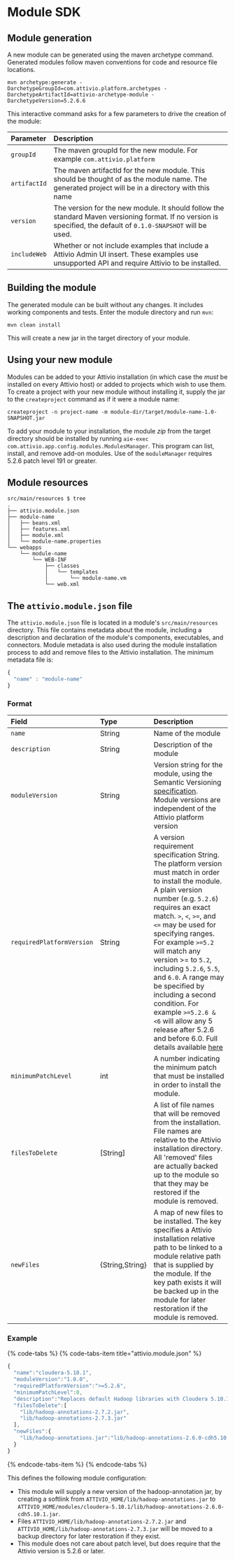 # Module SDK

## Module generation

A new module can be generated using the maven archetype command. Generated modules follow maven conventions for code and resource file locations.

```text
mvn archetype:generate -DarchetypeGroupId=com.attivio.platform.archetypes -DarchetypeArtifactId=attivio-archetype-module -DarchetypeVersion=5.2.6.6
```

This interactive command asks for a few parameters to drive the creation of the module:

| Parameter | Description |
| :--- | :--- |
| `groupId` | The maven groupId for the new module.  For example `com.attivio.platform` |
| `artifactId` | The maven artifactId for the new module.  This should be thought of as the module name.  The generated project will be in a directory with this name |
| `version` | The version for the new module. It should follow the standard Maven versioning format. If no version is specified, the default of `0.1.0-SNAPSHOT` will be used. |
| `includeWeb` | Whether or not include examples that include a Attivio Admin UI insert.  These examples use unsupported API and require Attivio to be installed. |

## Building the module

The generated module can be built without any changes. It includes working components and tests. Enter the module directory and run `mvn`:

```text
mvn clean install
```

This will create a new jar in the target directory of your module.

## Using your new module

Modules can be added to your Attivio installation \(in which case the _must_ be installed on every Attivio host\) or added to projects which wish to use them. To create a project with your new module without installing it, supply the jar to the `createproject` command as if it were a module name:

```text
createproject -n project-name -m module-dir/target/module-name-1.0-SNAPSHOT.jar
```

To add your module to your installation, the module _zip_ from the target directory should be installed by running `aie-exec com.attivio.app.config.modules.ModulesManager`. This program can list, install, and remove add-on modules. Use of the `moduleManager` requires 5.2.6 patch level 191 or greater.

## Module resources

```text
src/main/resources $ tree
.
├── attivio.module.json
├── module-name
│   ├── beans.xml
│   ├── features.xml
│   ├── module.xml
│   └── module-name.properties
└── webapps
    └── module-name
        └── WEB-INF
            ├── classes
            │   └── templates
            │       └── module-name.vm
            └── web.xml
```

## The `attivio.module.json` file

The `attivio.module.json` file is located in a module's `src/main/resources` directory. This file contains metadata about the module, including a description and declaration of the module's components, executables, and connectors. Module metadata is also used during the module installation process to add and remove files to the Attivio installation. The minimum metadata file is:

```javascript
{
  "name" : "module-name"
}
```

### Format

| Field | Type | Description |
| :--- | :--- | :--- |
| `name` | String | Name of the module |
| `description` | String | Description of the module |
| `moduleVersion` | String | Version string for the module, using the Semantic Versioning [specification](http://semver.org/).  Module versions are independent of the Attivio platform version |
| `requiredPlatformVersion` | String | A version requirement specification String.  The platform version must match in order to install the module.  A plain version number \(e.g. `5.2.6`\) requires an exact match.  `>`, `<`, `>=`, and `<=` may be used for specifying ranges.  For example `>=5.2` will match any version &gt;= to `5.2`, including `5.2.6`, `5.5`, and `6.0`.  A range may be specified by including a second condition.  For example `>=5.2.6 & <6` will allow any 5 release after 5.2.6 and before 6.0.  Full details available [here](https://github.com/zafarkhaja/jsemver#semver-expressions-api-ranges) |
| `minimumPatchLevel` | int | A number indicating the minimum patch that must be installed in order to install the module. |
| `filesToDelete` | \[String\] | A list of file names that will be removed from the installation.  File names are relative to the Attivio installation directory.  All 'removed' files are actually backed up to the module so that they may be restored if the module is removed. |
| `newFiles` | {String,String} | A map of new files to be installed.  The key specifies a Attivio installation relative path to be linked to a module relative path that is supplied by the module.  If the key path exists it will be backed up in the module for later restoration if the module is removed. |

### Example

{% code-tabs %}
{% code-tabs-item title="attivio.module.json" %}
```javascript
{
  "name":"cloudera-5.10.1",
  "moduleVersion":"1.0.0",
  "requiredPlatformVersion":">=5.2.6",
  "minimumPatchLevel":0,
  "description":"Replaces default Hadoop libraries with Cloudera 5.10.1 version",
  "filesToDelete":[
    "lib/hadoop-annotations-2.7.2.jar",
    "lib/hadoop-annotations-2.7.3.jar"
  ],
  "newFiles":{
    "lib/hadoop-annotations.jar":"lib/hadoop-annotations-2.6.0-cdh5.10.1.jar"
  }
}
```
{% endcode-tabs-item %}
{% endcode-tabs %}

This defines the following module configuration:

* This module will supply a new version of the hadoop-annotation jar, by creating a softlink from `ATTIVIO_HOME/lib/hadoop-annotations.jar` to `ATTIVIO_HOME/modules/cloudera-5.10.1/lib/hadoop-annotations-2.6.0-cdh5.10.1.jar`. 
* Files `ATTIVIO_HOME/lib/hadoop-annotations-2.7.2.jar` and `ATTIVIO_HOME/lib/hadoop-annotations-2.7.3.jar` will be moved to a backup directory for later restoration if they exist. 
* This module does not care about patch level, but does require that the Attivio version is 5.2.6 or later.

